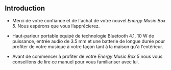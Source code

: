 ## Introduction

*	Merci de votre confiance et de l'achat de votre nouvel *Energy Music Box 5*. Nous espérons que vous l’apprécierez.

*	Haut-parleur portable équipé de technologie Bluetooth 4.1, 10 W de puissance, entrée audio de 3.5 mm et une batterie de longue durée pour profiter de votre musique à votre façon tant à la maison qu'à l'extérieur.

*	Avant de commencer à profiter de votre *Energy Music Box 5* nous vous conseillons de lire ce manuel pour vous familiariser avec lui.

